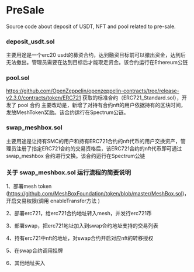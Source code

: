 # PreSale
Source code about deposit of USDT, NFT and pool related to pre-sale.

### deposit_usdt.sol
主要用途是一个erc20 usdt的募资合约，达到融资目标前可以撤出资金，达到后无法撤出。管理员需要在达到目标后才能取走资金。该合约运行在Ethereum公链


### pool.sol
https://github.com/OpenZeppelin/openzeppelin-contracts/tree/release-v2.3.0/contracts/token/ERC721  获取的标准合约（ERC721_Standard.sol），开发了 pool 合约
主要改动是，新增了对持有合约nft的用户依据持有的区块时间，发放MeshToken奖励。该合约运行在Spectrum公链。


### swap_meshbox.sol
主要用途是让持有SMC的用户和持有ERC721合约的nft代币的用户交换资产，管理员注册了指定ERC721合约的交易资格后，该ERC721合约的nft代币即可通过 swap_meshbox 合约进行交换。该合约运行在Spectrum公链



### 关于 swap_meshbox.sol 运行流程的简要说明
1、部署mesh token (https://github.com/MeshBoxFoundation/token/blob/master/MeshBox.sol)， 开启交易权限(调用 enableTransfer方法 )

2、部署erc721，给erc721合约地址转入mesh，并发行erc721币

3、部署swap，把erc721地址加入到swap合约地址支持的交易列表

4、持有erc721中nft的地址，对swap合约开启对应nft的转移授权

5、在swap合约调用挂牌

6、其他地址买入
